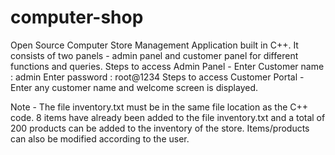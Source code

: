# computer-shop
Open Source Computer Store Management Application built in C++. 
It consists of two panels - admin panel and customer panel for different functions and queries.
Steps to access Admin Panel - 
Enter Customer name : admin
Enter password : root@1234 
Steps to access Customer Portal -
Enter any customer name and welcome screen is displayed.

Note - The file inventory.txt must be in the same file location as the C++ code.
8 items have already been added to the file inventory.txt and a total of 200 products can be added to the inventory of the store.
Items/products can also be modified according to the user.
